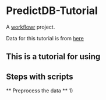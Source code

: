 # PredictDB-Tutorial

A [workflowr][] project.

[workflowr]: https://github.com/jdblischak/workflowr

Data for this tutorial is from [here](https://uchicago.app.box.com/folder/118009919113)

## This is a tutorial for using 

## Steps with scripts
  ** Preprocess the data **
    1) 
